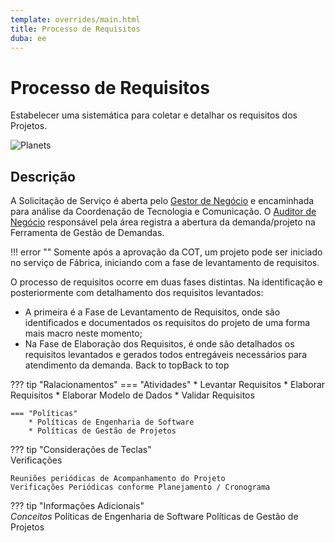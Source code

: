 ```yaml
---
template: overrides/main.html
title: Processo de Requisitos
duba: ee
---
```


# Processo de Requisitos


Estabelecer uma sistemática para coletar e detalhar os requisitos dos Projetos.

<img src="../Disciplinas - Fluxo Requisitos.jpg" alt="Planets" usemap="#planetmap">

<map name="planetmap">
  <area shape="rect" coords="0,0,82,126" href="sun.htm" alt="Sun">
  <area shape="circle" coords="90,58,3" href="mercur.htm" alt="Mercury">
  <area shape="circle" coords="124,58,8" href="venus.htm" alt="Venus">
</map>



## Descrição

A Solicitação de Serviço é aberta pelo [Gestor de Negócio](ee.md) e encaminhada para análise da Coordenação de Tecnologia e Comunicação. 
O [Auditor de Negócio](ee.md) responsável pela área registra a abertura da demanda/projeto na Ferramenta de Gestão de Demandas.

!!! error  "" 
	Somente após a aprovação da COT, um projeto pode ser iniciado no serviço de Fábrica, iniciando com a fase de levantamento de requisitos.


O processo de requisitos ocorre em duas fases distintas. Na identificação e posteriormente com detalhamento dos requisitos levantados:


* A primeira é a Fase de Levantamento de Requisitos, onde são identificados e documentados os requisitos do projeto de uma forma mais macro neste momento;
* Na Fase de Elaboração dos Requisitos, é onde são detalhados os requisitos levantados e gerados todos entregáveis necessários para atendimento da demanda. Back to topBack to top

??? tip "Ralacionamentos"
    === "Atividades"
		* Levantar Requisitos 
		* Elaborar Requisitos 
		* Elaborar Modelo de Dados 
		* Validar Requisitos 
		
	=== "Políticas"
	    * Políticas de Engenharia de Software
		* Políticas de Gestão de Projetos

??? tip "Considerações de Teclas"  
    Verificações

    Reuniões periódicas de Acompanhamento do Projeto
    Verificações Periódicas conforme Planejamento / Cronograma 


??? tip "Informações Adicionais"  
    *Conceitos*	
    Políticas de Engenharia de Software
    Políticas de Gestão de Projetos